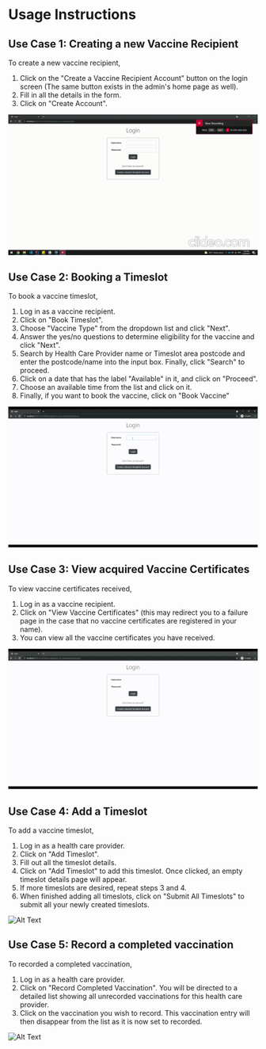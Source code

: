 # Usage Instructions #

## Use Case 1: Creating a new Vaccine Recipient ##
To create a new vaccine recipient,
1. Click on the "Create a Vaccine Recipient Account" button on the login screen (The same button exists in the admin's home page as well).
2. Fill in all the details in the form.
3. Click on "Create Account".

![Alt Text](resources/create_new_vr_account.gif)


## Use Case 2: Booking a Timeslot ##
To book a vaccine timeslot,
1. Log in as a vaccine recipient.
2. Click on "Book Timeslot".
3. Choose "Vaccine Type" from the dropdown list and click "Next".
4. Answer the yes/no questions to determine eligibility for the vaccine and click "Next".
5. Search by Health Care Provider name or Timeslot area postcode and enter the postcode/name into the input box. Finally, click "Search" to proceed.
6. Click on a date that has the label "Available" in it, and click on "Proceed".
7. Choose an available time from the list and click on it.
8. Finally, if you want to book the vaccine, click on "Book Vaccine"

![Alt Text](resources/book_timeslot.gif)


## Use Case 3: View acquired Vaccine Certificates ##
To view vaccine certificates received,
1. Log in as a vaccine recipient.
2. Click on "View Vaccine Certificates" (this may redirect you to a failure page in the case that no vaccine certificates are registered in your name).
3. You can view all the vaccine certificates you have received.

![Alt Text](resources/view_vaccine_certificates.gif)

## Use Case 4: Add a Timeslot ##
To add a vaccine timeslot,
1. Log in as a health care provider.
2. Click on "Add Timeslot".
3. Fill out all the timeslot details.
4. Click on "Add Timeslot" to add this timeslot. Once clicked, an empty timeslot details page will appear.
5. If more timeslots are desired, repeat steps 3 and 4.
6. When finished adding all timeslots, click on "Submit All Timeslots" to submit all your newly created timeslots.

![Alt Text](resources/add_timeslot.gif)

## Use Case 5: Record a completed vaccination ##
To recorded a completed vaccination,
1. Log in as a health care provider.
2. Click on "Record Completed Vaccination". You will be directed to a detailed list showing all unrecorded vaccinations for this health care provider.
3. Click on the vaccination you wish to record. This vaccination entry will then disappear from the list as it is now set to recorded.

![Alt Text](resources/record_completed_vaccination.gif)